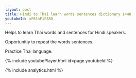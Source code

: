 ```yaml
---
layout: post
title: Hindi to Thai learn words sentences dictionary 1448 
youtubeId: xP6SnFiPARQ
---
```

 
 
Helps to learn Thai words and sentences for Hindi speakers.

Opportunitiy to repeat the words sentences. 

Practice Thai language. 
 
{% include youtubePlayer.html id=page.youtubeId %}
 
 
{% include analytics.html %}
